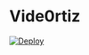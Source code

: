 # Vide0rtiz

[![Deploy](https://telegra.ph/)](https://heroku.com/deploy?template=https://github.com/INFORMATIC0/Vide0rtiz)

